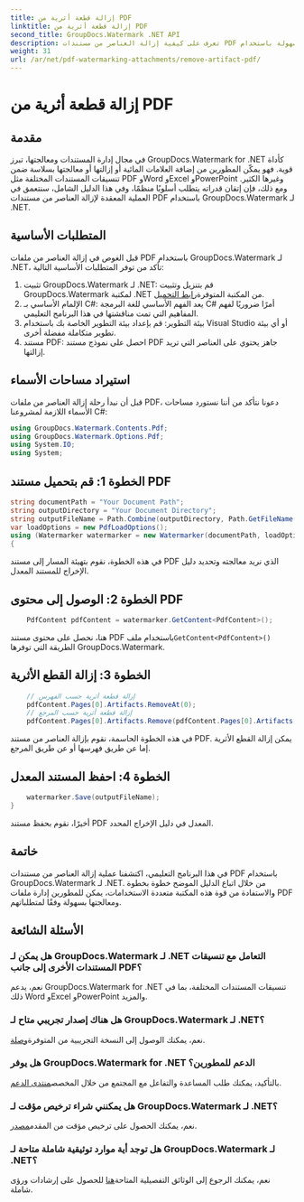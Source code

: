 ```yaml
---
title: إزالة قطعة أثرية من PDF
linktitle: إزالة قطعة أثرية من PDF
second_title: GroupDocs.Watermark .NET API
description: تعرف على كيفية إزالة العناصر من مستندات PDF بسهولة باستخدام GroupDocs.Watermark لـ .NET. أتقن العملية خطوة بخطوة من خلال برنامجنا التعليمي الشامل.
weight: 31
url: /ar/net/pdf-watermarking-attachments/remove-artifact-pdf/
---
```


# إزالة قطعة أثرية من PDF

## مقدمة
في مجال إدارة المستندات ومعالجتها، تبرز GroupDocs.Watermark for .NET كأداة قوية. فهو يمكّن المطورين من إضافة العلامات المائية أو إزالتها أو معالجتها بسلاسة ضمن تنسيقات المستندات المختلفة مثل PDF وWord وExcel وPowerPoint وغيرها الكثير. ومع ذلك، فإن إتقان قدراته يتطلب أسلوبًا منظمًا، وفي هذا الدليل الشامل، سنتعمق في العملية المعقدة لإزالة العناصر من مستندات PDF باستخدام GroupDocs.Watermark لـ .NET.
## المتطلبات الأساسية
قبل الغوص في إزالة العناصر من ملفات PDF باستخدام GroupDocs.Watermark لـ .NET، تأكد من توفر المتطلبات الأساسية التالية:
1. تثبيت GroupDocs.Watermark لـ .NET: قم بتنزيل وتثبيت GroupDocs.Watermark لمكتبة .NET من المكتبة المتوفرة[رابط التحميل](https://releases.groupdocs.com/Watermark/net/).
2. الإلمام الأساسي بـ C#: يعد الفهم الأساسي للغة البرمجة C# أمرًا ضروريًا لفهم المفاهيم التي تمت مناقشتها في هذا البرنامج التعليمي.
3. بيئة التطوير: قم بإعداد بيئة التطوير الخاصة بك باستخدام Visual Studio أو أي بيئة تطوير متكاملة مفضلة أخرى.
4. مستند PDF: احصل على نموذج مستند PDF جاهز يحتوي على العناصر التي تريد إزالتها.

## استيراد مساحات الأسماء
قبل أن نبدأ رحلة إزالة العناصر من ملفات PDF، دعونا نتأكد من أننا نستورد مساحات الأسماء اللازمة لمشروعنا C#:
```csharp
using GroupDocs.Watermark.Contents.Pdf;
using GroupDocs.Watermark.Options.Pdf;
using System.IO;
using System;
```
## الخطوة 1: قم بتحميل مستند PDF
```csharp
string documentPath = "Your Document Path";
string outputDirectory = "Your Document Directory";
string outputFileName = Path.Combine(outputDirectory, Path.GetFileName(documentPath));
var loadOptions = new PdfLoadOptions();
using (Watermarker watermarker = new Watermarker(documentPath, loadOptions))
{
```
في هذه الخطوة، نقوم بتهيئة المسار إلى مستند PDF الذي نريد معالجته وتحديد دليل الإخراج للمستند المعدل.
## الخطوة 2: الوصول إلى محتوى PDF
```csharp
    PdfContent pdfContent = watermarker.GetContent<PdfContent>();
```
 هنا، نحصل على محتوى مستند PDF باستخدام ملف`GetContent<PdfContent>()` الطريقة التي توفرها GroupDocs.Watermark.
## الخطوة 3: إزالة القطع الأثرية
```csharp
    // إزالة قطعة أثرية حسب الفهرس
    pdfContent.Pages[0].Artifacts.RemoveAt(0);
    // إزالة قطعة أثرية حسب المرجع
    pdfContent.Pages[0].Artifacts.Remove(pdfContent.Pages[0].Artifacts[0]);
```
في هذه الخطوة الحاسمة، نقوم بإزالة العناصر من مستند PDF. يمكن إزالة القطع الأثرية إما عن طريق فهرسها أو عن طريق المرجع.
## الخطوة 4: احفظ المستند المعدل
```csharp
    watermarker.Save(outputFileName);
}
```
أخيرًا، نقوم بحفظ مستند PDF المعدل في دليل الإخراج المحدد.

## خاتمة
في هذا البرنامج التعليمي، اكتشفنا عملية إزالة العناصر من مستندات PDF باستخدام GroupDocs.Watermark لـ .NET. من خلال اتباع الدليل الموضح خطوة بخطوة والاستفادة من قوة هذه المكتبة متعددة الاستخدامات، يمكن للمطورين إدارة ملفات PDF ومعالجتها بسهولة وفقًا لمتطلباتهم.
## الأسئلة الشائعة
### هل يمكن لـ GroupDocs.Watermark لـ .NET التعامل مع تنسيقات المستندات الأخرى إلى جانب PDF؟
نعم، يدعم GroupDocs.Watermark for .NET تنسيقات المستندات المختلفة، بما في ذلك Word وExcel وPowerPoint والمزيد.
### هل هناك إصدار تجريبي متاح لـ GroupDocs.Watermark لـ .NET؟
 نعم، يمكنك الوصول إلى النسخة التجريبية من المتوفرة[وصلة](https://releases.groupdocs.com/).
### هل يوفر GroupDocs.Watermark for .NET الدعم للمطورين؟
 بالتأكيد، يمكنك طلب المساعدة والتفاعل مع المجتمع من خلال المخصص[منتدى الدعم](https://forum.groupdocs.com/c/watermark/19).
### هل يمكنني شراء ترخيص مؤقت لـ GroupDocs.Watermark لـ .NET؟
 نعم، يمكنك الحصول على ترخيص مؤقت من المقدم[مصدر](https://purchase.groupdocs.com/temporary-license/).
### هل توجد أية موارد توثيقية شاملة متاحة لـ GroupDocs.Watermark لـ .NET؟
 نعم، يمكنك الرجوع إلى الوثائق التفصيلية المتاحة[هنا](https://tutorials.groupdocs.com/Watermark/net/) للحصول على إرشادات ورؤى شاملة.
